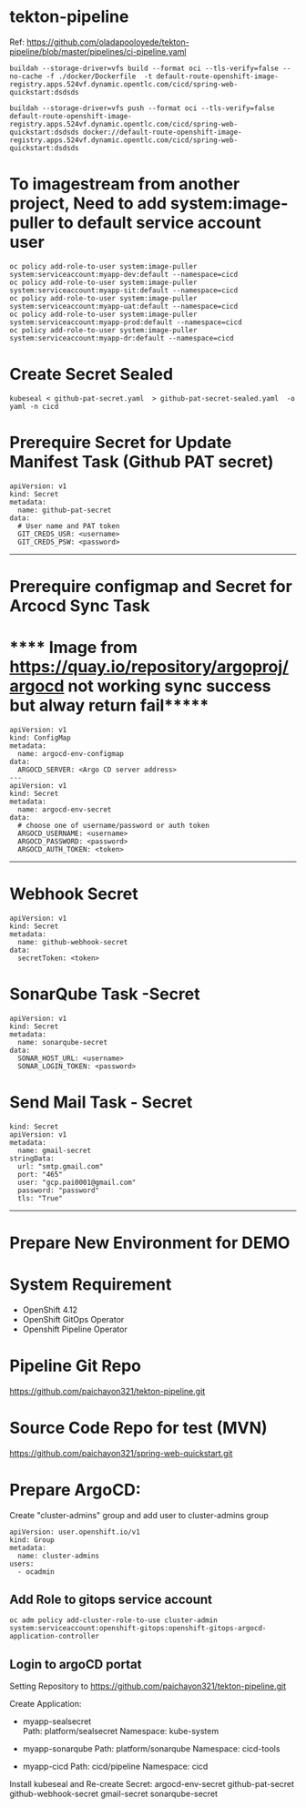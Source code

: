 # tekton-pipeline
Ref: https://github.com/oladapooloyede/tekton-pipeline/blob/master/pipelines/ci-pipeline.yaml

```
buildah --storage-driver=vfs build --format oci --tls-verify=false --no-cache -f ./docker/Dockerfile  -t default-route-openshift-image-registry.apps.524vf.dynamic.opentlc.com/cicd/spring-web-quickstart:dsdsds

buildah --storage-driver=vfs push --format oci --tls-verify=false default-route-openshift-image-registry.apps.524vf.dynamic.opentlc.com/cicd/spring-web-quickstart:dsdsds docker://default-route-openshift-image-registry.apps.524vf.dynamic.opentlc.com/cicd/spring-web-quickstart:dsdsds
```


# To imagestream from another project, Need to add system:image-puller to default service account user

```
oc policy add-role-to-user system:image-puller system:serviceaccount:myapp-dev:default --namespace=cicd
oc policy add-role-to-user system:image-puller system:serviceaccount:myapp-sit:default --namespace=cicd
oc policy add-role-to-user system:image-puller system:serviceaccount:myapp-uat:default --namespace=cicd
oc policy add-role-to-user system:image-puller system:serviceaccount:myapp-prod:default --namespace=cicd
oc policy add-role-to-user system:image-puller system:serviceaccount:myapp-dr:default --namespace=cicd

```

# Create Secret Sealed

```
kubeseal < github-pat-secret.yaml  > github-pat-secret-sealed.yaml  -o yaml -n cicd
```


# Prerequire Secret for Update Manifest Task (Github PAT secret)

```
apiVersion: v1
kind: Secret
metadata:
  name: github-pat-secret
data:
  # User name and PAT token
  GIT_CREDS_USR: <username>
  GIT_CREDS_PSW: <password>
```

----
# Prerequire configmap and Secret for Arcocd Sync Task
# **** Image from https://quay.io/repository/argoproj/argocd not working sync success but alway return fail*****

```
apiVersion: v1
kind: ConfigMap
metadata:
  name: argocd-env-configmap
data:
  ARGOCD_SERVER: <Argo CD server address>
---
apiVersion: v1
kind: Secret
metadata:
  name: argocd-env-secret
data:
  # choose one of username/password or auth token
  ARGOCD_USERNAME: <username>
  ARGOCD_PASSWORD: <password>
  ARGOCD_AUTH_TOKEN: <token>
```
----

# Webhook Secret
```
apiVersion: v1
kind: Secret
metadata:
  name: github-webhook-secret
data:
  secretToken: <token>
```


# SonarQube Task -Secret
```
apiVersion: v1
kind: Secret
metadata:
  name: sonarqube-secret
data:
  SONAR_HOST_URL: <username>
  SONAR_LOGIN_TOKEN: <password>
```

# Send Mail Task - Secret

```
kind: Secret
apiVersion: v1
metadata:
  name: gmail-secret
stringData:
  url: "smtp.gmail.com"
  port: "465"
  user: "gcp.pai0001@gmail.com"
  password: "password"
  tls: "True"
```
----

# Prepare New Environment for DEMO
# System Requirement
- OpenShift 4.12
- OpenShift GitOps Operator
- Openshift Pipeline Operator

# Pipeline Git Repo
https://github.com/paichayon321/tekton-pipeline.git

# Source Code Repo for test (MVN)
https://github.com/paichayon321/spring-web-quickstart.git

# Prepare ArgoCD:
Create "cluster-admins" group and add user to cluster-admins group

```
apiVersion: user.openshift.io/v1
kind: Group
metadata:
  name: cluster-admins
users:
  - ocadmin
```

## Add Role to gitops service account
```
oc adm policy add-cluster-role-to-use cluster-admin system:serviceaccount:openshift-gitops:openshift-gitops-argocd-application-controller
```

## Login to argoCD portat
Setting Repository to https://github.com/paichayon321/tekton-pipeline.git

Create Application:
- myapp-sealsecret  
  Path: platform/sealsecret
  Namespace: kube-system

- myapp-sonarqube
  Path: platform/sonarqube
  Namespace: cicd-tools

- myapp-cicd
  Path: cicd/pipeline
  Namespace: cicd

Install kubeseal and Re-create Secret:
argocd-env-secret
github-pat-secret
github-webhook-secret
gmail-secret
sonarqube-secret
